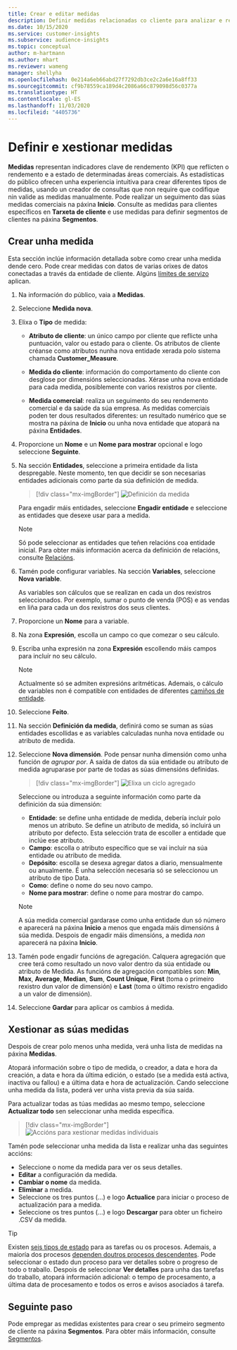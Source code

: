 ```yaml
---
title: Crear e editar medidas
description: Definir medidas relacionadas co cliente para analizar e reflectir o rendemento de determinadas áreas comerciais.
ms.date: 10/15/2020
ms.service: customer-insights
ms.subservice: audience-insights
ms.topic: conceptual
author: m-hartmann
ms.author: mhart
ms.reviewer: wameng
manager: shellyha
ms.openlocfilehash: 0e214a6eb66abd27f7292db3ce2c2a6e16a8ff33
ms.sourcegitcommit: cf9b78559ca189d4c2086a66c879098d56c0377a
ms.translationtype: HT
ms.contentlocale: gl-ES
ms.lasthandoff: 11/03/2020
ms.locfileid: "4405736"
---
```

# <a name="define-and-manage-measures"></a>Definir e xestionar medidas

**Medidas** representan indicadores clave de rendemento (KPI) que reflicten o rendemento e a estado de determinadas áreas comerciais. As estadísticas do público ofrecen unha experiencia intuitiva para crear diferentes tipos de medidas, usando un creador de consultas que non require que codifique nin valide as medidas manualmente. Pode realizar un seguimento das súas medidas comerciais na páxina **Inicio**. Consulte as medidas para clientes específicos en **Tarxeta de cliente** e use medidas para definir segmentos de clientes na páxina **Segmentos**.

## <a name="create-a-measure"></a>Crear unha medida

Esta sección inclúe información detallada sobre como crear unha medida dende cero. Pode crear medidas con datos de varias orixes de datos conectadas a través da entidade de cliente. Algúns [límites de servizo](service-limits.md) aplican.

1. Na información do público, vaia a **Medidas**.

2. Seleccione **Medida nova**.

3. Elixa o **Tipo** de medida:

   - **Atributo de cliente**: un único campo por cliente que reflicte unha puntuación, valor ou estado para o cliente. Os atributos de cliente créanse como atributos nunha nova entidade xerada polo sistema chamada **Customer_Measure**.

   - **Medida do cliente**: información do comportamento do cliente con desglose por dimensións seleccionadas. Xérase unha nova entidade para cada medida, posiblemente con varios rexistros por cliente.

   - **Medida comercial**: realiza un seguimento do seu rendemento comercial e da saúde da súa empresa. As medidas comerciais poden ter dous resultados diferentes: un resultado numérico que se mostra na páxina de **Inicio** ou unha nova entidade que atopará na páxina **Entidades**.

4. Proporcione un **Nome** e un **Nome para mostrar** opcional e logo seleccione **Seguinte**.

5. Na sección **Entidades**, seleccione a primeira entidade da lista despregable. Neste momento, ten que decidir se son necesarias entidades adicionais como parte da súa definición de medida.

   > [!div class="mx-imgBorder"]
   > ![Definición da medida](media/measure-definition.png "Definición da medida")

   Para engadir máis entidades, seleccione **Engadir entidade** e seleccione as entidades que desexe usar para a medida.

   > [!NOTE]
   > Só pode seleccionar as entidades que teñen relacións coa entidade inicial. Para obter máis información acerca da definición de relacións, consulte [Relacións](relationships.md).

6. Tamén pode configurar variables. Na sección **Variables**, seleccione **Nova variable**.

   As variables son cálculos que se realizan en cada un dos rexistros seleccionados. Por exemplo, sumar o punto de venda (POS) e as vendas en liña para cada un dos rexistros dos seus clientes.

7. Proporcione un **Nome** para a variable.

8. Na zona **Expresión**, escolla un campo co que comezar o seu cálculo.

9. Escriba unha expresión na zona **Expresión** escollendo máis campos para incluír no seu cálculo.

   > [!NOTE]
   > Actualmente só se admiten expresións aritméticas. Ademais, o cálculo de variables non é compatible con entidades de diferentes [camiños de entidade](relationships.md).

10. Seleccione **Feito**.

11. Na sección **Definición da medida**, definirá como se suman as súas entidades escollidas e as variables calculadas nunha nova entidade ou atributo de medida.

12. Seleccione **Nova dimensión**. Pode pensar nunha dimensión como unha función de *agrupar por*. A saída de datos da súa entidade ou atributo de medida agruparase por parte de todas as súas dimensións definidas.

    > [!div class="mx-imgBorder"]
    > ![Elixa un ciclo agregado](media/measures-businessreport-measure-definition2.png "Elixa un ciclo agregado")

    Seleccione ou introduza a seguinte información como parte da definición da súa dimensión:

    - **Entidade**: se define unha entidade de medida, debería incluír polo menos un atributo. Se define un atributo de medida, só incluirá un atributo por defecto. Esta selección trata de escoller a entidade que inclúe ese atributo.
    - **Campo**: escolla o atributo específico que se vai incluír na súa entidade ou atributo de medida.
    - **Depósito**: escolla se desexa agregar datos a diario, mensualmente ou anualmente. É unha selección necesaria só se seleccionou un atributo de tipo Data.
    - **Como**: define o nome do seu novo campo.
    - **Nome para mostrar**: define o nome para mostrar do campo.

    > [!NOTE]
    > A súa medida comercial gardarase como unha entidade dun só número e aparecerá na páxina **Inicio** a menos que engada máis dimensións á súa medida. Despois de engadir máis dimensións, a medida *non* aparecerá na páxina **Inicio**.

13. Tamén pode engadir funcións de agregación. Calquera agregación que cree terá como resultado un novo valor dentro da súa entidade ou atributo de Medida. As funcións de agregación compatibles son: **Min**, **Max**, **Average**, **Median**, **Sum**, **Count Unique**, **First** (toma o primeiro rexistro dun valor de dimensión) e **Last** (toma o último rexistro engadido a un valor de dimensión).

14. Seleccione **Gardar** para aplicar os cambios á medida.

## <a name="manage-your-measures"></a>Xestionar as súas medidas

Despois de crear polo menos unha medida, verá unha lista de medidas na páxina **Medidas**.

Atopará información sobre o tipo de medida, o creador, a data e hora da creación, a data e hora da última edición, o estado (se a medida está activa, inactiva ou fallou) e a última data e hora de actualización. Cando seleccione unha medida da lista, poderá ver unha vista previa da súa saída.

Para actualizar todas as túas medidas ao mesmo tempo, seleccione **Actualizar todo** sen seleccionar unha medida específica.

> [!div class="mx-imgBorder"]
> ![Accións para xestionar medidas individuais](media/measure-actions.png "Accións para xestionar medidas individuais")

Tamén pode seleccionar unha medida da lista e realizar unha das seguintes accións:

- Seleccione o nome da medida para ver os seus detalles.
- **Editar** a configuración da medida.
- **Cambiar o nome** da medida.
- **Eliminar** a medida.
- Seleccione os tres puntos (...) e logo **Actualice** para iniciar o proceso de actualización para a medida.
- Seleccione os tres puntos (...) e logo **Descargar** para obter un ficheiro .CSV da medida.

> [!TIP]
> Existen [seis tipos de estado](system.md#status-types) para as tarefas ou os procesos. Ademais, a maioría dos procesos [dependen doutros procesos descendentes](system.md#refresh-policies). Pode seleccionar o estado dun proceso para ver detalles sobre o progreso de todo o traballo. Despois de seleccionar **Ver detalles** para unha das tarefas do traballo, atopará información adicional: o tempo de procesamento, a última data de procesamento e todos os erros e avisos asociados á tarefa.

## <a name="next-step"></a>Seguinte paso

Pode empregar as medidas existentes para crear o seu primeiro segmento de cliente na páxina **Segmentos**. Para obter máis información, consulte [Segmentos](segments.md).
